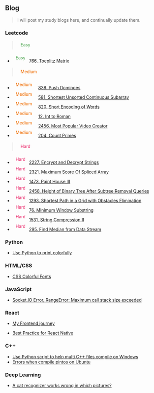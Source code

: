 ## Blog

> I will post my study blogs here, and continually update them.


### Leetcode
> <svg width="50" height="28"><text x="10" y="18" fill="rgb(67, 160, 71)">Easy</text></svg>

- <svg width="50" height="28"><text x="10" y="18" fill="rgb(67, 160, 71)">Easy</text></svg> [766. Toeplitz Matrix](/?page=Blogs/Leetcode/766_Toeplitz_Matrix)

> <svg width="80" height="28"><text x="10" y="18" fill="rgb(239, 108, 0)">Medium</text></svg>

- <svg width="80" height="28"><text x="10" y="18" fill="rgb(239, 108, 0)">Medium</text></svg> [838. Push Dominoes](/?page=Blogs/Leetcode/PushDominoes)
- <svg width="80" height="28"><text x="10" y="18" fill="rgb(239, 108, 0)">Medium</text></svg> [581. Shortest Unsorted Continuous Subarray](/?page=Blogs/Leetcode/Shortest_Unsorted_Continuous_Subarray)
- <svg width="80" height="28"><text x="10" y="18" fill="rgb(239, 108, 0)">Medium</text></svg> [820. Short Encoding of Words](/?page=Blogs/Leetcode/Short_Encoding_of_Words)
- <svg width="80" height="28"><text x="10" y="18" fill="rgb(239, 108, 0)">Medium</text></svg> [12. Int to Roman](/?page=Blogs/Leetcode/Int_to_Roman)
- <svg width="80" height="28"><text x="10" y="18" fill="rgb(239, 108, 0)">Medium</text></svg> [2456. Most Popular Video Creator](/?page=Blogs/Leetcode/Most_Popular_Video_Creator)
- <svg width="80" height="28"><text x="10" y="18" fill="rgb(239, 108, 0)">Medium</text></svg> [204. Count Primes](/?page=Blogs/Leetcode/204_Count_Primes.md)


> <svg width="50" height="28"><text x="10" y="18" fill="rgb(233, 30, 99)">Hard</text></svg>

- <svg width="50" height="28"><text x="10" y="18" fill="rgb(233, 30, 99)">Hard</text></svg> [2227. Encrypt and Decrypt Strings](/?page=Blogs/Leetcode/Encrypt_and_Decrypt_Strings)
- <svg width="50" height="28"><text x="10" y="18" fill="rgb(233, 30, 99)">Hard</text></svg> [2321. Maximum Score Of Spliced Array](/?page=Blogs/Leetcode/Maximum_Score_Of_Spliced_Array)
- <svg width="50" height="28"><text x="10" y="18" fill="rgb(233, 30, 99)">Hard</text></svg> [1473. Paint House III](/?page=Blogs/Leetcode/Paint_House_III)
- <svg width="50" height="28"><text x="10" y="18" fill="rgb(233, 30, 99)">Hard</text></svg> [2458. Height of Binary Tree After Subtree Removal Queries](/?page=Blogs/Leetcode/Height_of_Binary_Tree_After_Subtree_Removal_Queries)
- <svg width="50" height="28"><text x="10" y="18" fill="rgb(233, 30, 99)">Hard</text></svg> [1293. Shortest Path in a Grid with Obstacles Elimination](/?page=Blogs/Leetcode/1293_Shortest_Path_in_a_Grid_with_Obstacles_Elimin_cf144d0b51e84c79899b68208d590e3a.md)
- <svg width="50" height="28"><text x="10" y="18" fill="rgb(233, 30, 99)">Hard</text></svg> [76. Minimum Window Substring](/?page=Blogs/Leetcode/76_Minimum_Window_Substring)
- <svg width="50" height="28"><text x="10" y="18" fill="rgb(233, 30, 99)">Hard</text></svg> [1531. String Compression II](/?page=Blogs/Leetcode/1531_String_Compression_II.md)
- <svg width="50" height="28"><text x="10" y="18" fill="rgb(233, 30, 99)">Hard</text></svg> [295. Find Median from Data Stream](/?page=Blogs/Leetcode/295_Find_Median_from_Data_Stream.md)



### Python

- [Use Python to print colorfully](?page=Blogs/Python/Use_Python_to_print_colorfully)

### HTML/CSS

- [CSS Colorful Fonts](/?page=Blogs/CSS/colorfont.md)

### JavaScript

- [Socket.IO Error, RangeError: Maximum call stack size exceeded](/?page=Blogs/JavaScript/socketio_error)

### React

- [My Frontend journey](/?page=Blogs/MyFrontendJourney)

- [Best Practice for React Native](/?page=Blogs/ReactNative/best_practice)

### C++

- [Use Python script to help multi C++ files compile on Windows](/?page=Blogs/C/Python_C_compile_script)
- [Errors when compile pintos on Ubuntu](/?page=Blogs/C/pinitos_error)

### Deep Learning

- [A cat recognizer works wrong in which pictures?](/?page=Blogs/DeepLearning/A_cat_recognizer_works_wrong_in_which_pictures.md)


